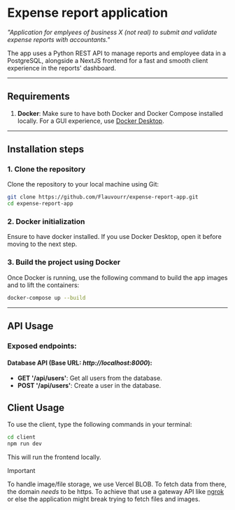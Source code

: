 # Expense report application

_"Application for emplyees of business X (not real) to submit and validate expense reports with accountants."_

The app uses a Python REST API to manage reports and employee data in a PostgreSQL, alongside a NextJS frontend for a
fast and smooth client experience in the reports' dashboard.

---

## Requirements

1. **Docker**: Make sure to have both Docker and Docker Compose installed locally. For a GUI experience, use [Docker Desktop](https://www.docker.com/products/docker-desktop).

---

## Installation steps

### 1. Clone the repository

Clone the repository to your local machine using Git:

```bash
git clone https://github.com/Flauvourr/expense-report-app.git
cd expense-report-app
```

### 2. Docker initialization

Ensure to have docker installed. If you use Docker Desktop, open it before moving to the next step.

### 3. Build the project using Docker

Once Docker is running, use the following command to build the app images and to lift the containers:

```bash
docker-compose up --build
```

---

## API Usage

### Exposed endpoints:

#### Database API (Base URL: _http://localhost:8000_):

- **GET '/api/users'**: Get all users from the database.
- **POST '/api/users'**: Create a user in the database.

## Client Usage

To use the client, type the following commands in your terminal:

```bash
cd client
npm run dev
```

This will run the frontend locally.

> [!IMPORTANT]
> To handle image/file storage, we use Vercel BLOB. To fetch data from there, the domain _needs_ to be https.
> To achieve that use a gateway API like [ngrok](https://ngrok.com/) or else the application might break trying to fetch
> files and images.
